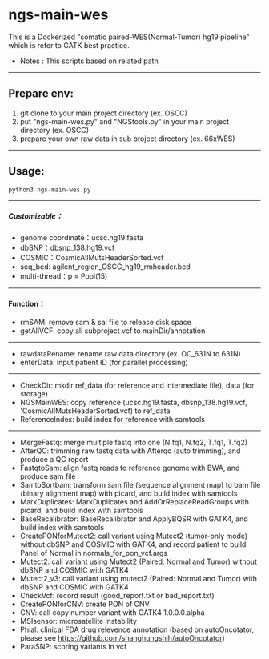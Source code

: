 # ngs-main-wes
This is a Dockerized "somatic paired-WES(Normal-Tumor) hg19 pipeline" which is refer to GATK best practice.
- Notes : This scripts based on related path
- - -
## Prepare env:
1. git clone to your main project directory (ex. OSCC)
2. put "ngs-main-wes.py" and "NGStools.py" in your main project directory (ex. OSCC)
3. prepare your own raw data in sub project directory (ex. 66xWES)
- - -
## Usage: 
```python
python3 ngs-main-wes.py
```
- - -
##### Customizable：
- genome coordinate：ucsc.hg19.fasta
- dbSNP：dbsnp_138.hg19.vcf
- COSMIC：CosmicAllMutsHeaderSorted.vcf
- seq_bed: agilent_region_OSCC_hg19_rmheader.bed
- multi-thread：p = Pool(15)
- - -
#### Function：
- rmSAM: remove sam & sai file to release disk space
- getAllVCF: copy all subproject vcf to mainDir/annotation
- - -
- rawdataRename: rename raw data directory (ex. OC_631N to 631N)
- enterData: input patient ID (for parallel processing)
- - -
- CheckDir: mkdir ref_data (for reference and intermediate file), data (for storage)
- NGSMainWES: copy reference (ucsc.hg19.fasta, dbsnp_138.hg19.vcf, 'CosmicAllMutsHeaderSorted.vcf) to ref_data
- ReferenceIndex: build index for reference with samtools
- - -
- MergeFastq: merge multiple fastq into one (N.fq1, N.fq2, T.fq1, T.fq2)
- AfterQC: trimming raw fastq data with Afterqc (auto trimming), and produce a QC report
- FastqtoSam: align fastq reads to reference genome with BWA, and produce sam file
- SamtoSortbam: transform sam file (sequence alignment map) to bam file (binary alignment map) with picard, and build index with samtools
- MarkDuplicates: MarkDuplicates and AddOrReplaceReadGroups with picard, and build index with samtools
- BaseRecalibrator: BaseRecalibrator and ApplyBQSR with GATK4, and build index with samtools
- CreatePONforMutect2: call variant using Mutect2 (tumor-only mode) without dbSNP and COSMIC with GATK4, and record patient to build Panel of Normal in normals_for_pon_vcf.args
- Mutect2: call variant using Mutect2 (Paired: Normal and Tumor) without dbSNP and COSMIC with GATK4
- Mutect2_v3: call variant using mutect2 (Paired: Normal and Tumor) with dbSNP and COSMIC with GATK4
- CheckVcf: record result (good_report.txt or bad_report.txt)
- CreatePONforCNV: create PON of CNV
- CNV: call copy number variant with GATK4 1.0.0.0.alpha
- MSIsensor: microsatellite instability
- Phial: clinical FDA drug relevence annotation
(based on autoOncotator, please see https://github.com/shanghungshih/autoOncotator)
- ParaSNP: scoring variants in vcf
